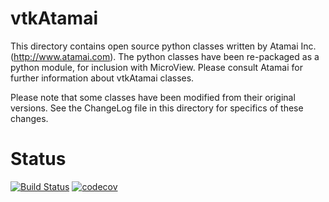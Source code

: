 # vtkAtamai

This directory contains open source python classes written by
Atamai Inc. (http://www.atamai.com).  The python classes have been 
re-packaged as a python module, for inclusion with MicroView.
Please consult Atamai for further information about vtkAtamai classes.

Please note that some classes have been modified from their original versions.
See the ChangeLog file in this directory for specifics of these changes.

# Status

[![Build Status](https://travis-ci.com/parallaxinnovations/vtkAtamai.svg?branch=master)](https://travis-ci.com/parallaxinnovations/vtkAtamai)
[![codecov](https://codecov.io/gh/parallaxinnovations/vtkAtamai/branch/master/graph/badge.svg)](https://codecov.io/gh/parallaxinnovations/vtkAtamai)
